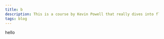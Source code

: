 ```yaml
---
title: b
description: This is a course by Kevin Powell that really dives into flexbox.
tags: blog
---
```


hello
